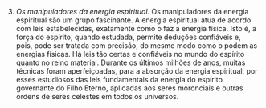 ﻿3. <em>Os manipuladores da energia espiritual.</em> Os manipuladores da energia espiritual são um grupo fascinante. A energia espiritual atua de acordo com leis estabelecidas, exatamente como o faz a energia física. Isto é, a força do espírito, quando estudada, permite deduções confiáveis e, pois, pode ser tratada com precisão, do mesmo modo como o podem as energias físicas. Há leis tão certas e confiáveis no mundo do espírito quanto no reino material. Durante os últimos milhões de anos, muitas técnicas foram aperfeiçoadas, para a absorção da energia espiritual, por esses estudiosos das leis fundamentais da energia do espírito governante do Filho Eterno, aplicadas aos seres moronciais e outras ordens de seres celestes em todos os universos.